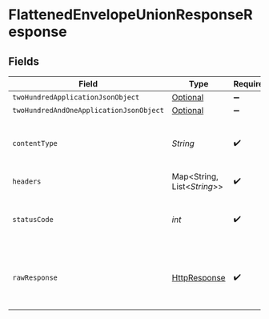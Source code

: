 # FlattenedEnvelopeUnionResponseResponse


## Fields

| Field                                                                                                                                                     | Type                                                                                                                                                      | Required                                                                                                                                                  | Description                                                                                                                                               |
| --------------------------------------------------------------------------------------------------------------------------------------------------------- | --------------------------------------------------------------------------------------------------------------------------------------------------------- | --------------------------------------------------------------------------------------------------------------------------------------------------------- | --------------------------------------------------------------------------------------------------------------------------------------------------------- |
| `twoHundredApplicationJsonObject`                                                                                                                         | [Optional<FlattenedEnvelopeUnionResponseResponseBody>](../../models/operations/FlattenedEnvelopeUnionResponseResponseBody.md)                             | :heavy_minus_sign:                                                                                                                                        | OK                                                                                                                                                        |
| `twoHundredAndOneApplicationJsonObject`                                                                                                                   | [Optional<FlattenedEnvelopeUnionResponseResponseBodiesResponseBody>](../../models/operations/FlattenedEnvelopeUnionResponseResponseBodiesResponseBody.md) | :heavy_minus_sign:                                                                                                                                        | Created                                                                                                                                                   |
| `contentType`                                                                                                                                             | *String*                                                                                                                                                  | :heavy_check_mark:                                                                                                                                        | HTTP response content type for this operation                                                                                                             |
| `headers`                                                                                                                                                 | Map<String, List<*String*>>                                                                                                                               | :heavy_check_mark:                                                                                                                                        | N/A                                                                                                                                                       |
| `statusCode`                                                                                                                                              | *int*                                                                                                                                                     | :heavy_check_mark:                                                                                                                                        | HTTP response status code for this operation                                                                                                              |
| `rawResponse`                                                                                                                                             | [HttpResponse<InputStream>](https://docs.oracle.com/en/java/javase/11/docs/api/java.net.http/java/net/http/HttpResponse.html)                             | :heavy_check_mark:                                                                                                                                        | Raw HTTP response; suitable for custom response parsing                                                                                                   |